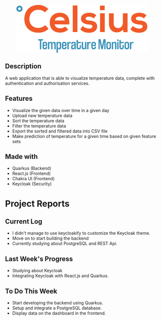 <p align="center">
  <img src="React-Web-App/src/asset/Logo.png" />
</p>


## Description
A web application that is able to visualize temperature data, complete with authentication and authorisation services.

## Features
- Visualize the given data over time in a given day
- Upload new temperature data
- Sort the temperature data
- Filter the temperature data
- Export the sorted and filtered data into CSV file
- Make prediction of temperature for a given time based on given feature sets

## Made with
- Quarkus (Backend)
- React.js (Frontend)
- Chakra UI (Frontend)
- Keycloak (Security)

# Project Reports

## Current Log
- I didn't manage to use keycloakify to customize the Keycloak theme.
- Move on to start building the backend
- Currently studying about PostgreSQL and REST Api.

## Last Week's Progress
- Studying about Keycloak
- Integrating Keycloak with React.js and Quarkus.

## To Do This Week
- Start developing the backend using Quarkus.
- Setup and integrate a PostgreSQL database.
- Display data on the dashboard in the frontend.
